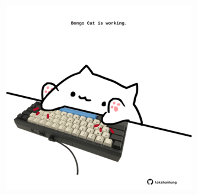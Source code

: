 <!-- built at 04/04/2021, 16:10:24 UTC -->
<p align="center">
  <img width="500" height="500" src="./ReadmeImage.svg">
</p>
